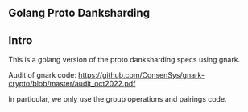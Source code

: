 ## Golang Proto Danksharding

## Intro

This is a golang version of the proto danksharding specs using gnark.

Audit of gnark code: <https://github.com/ConsenSys/gnark-crypto/blob/master/audit_oct2022.pdf>

In particular, we only use the group operations and pairings code.



